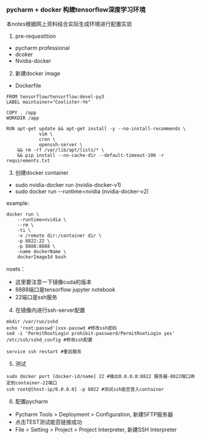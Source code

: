 ### pycharm + docker 构建tensorflow深度学习环境

本notes根据网上资料结合实际生成环境进行配置实验

1. pre-requestition
- pycharm professional
- dcoker
- Nvidia-docker

2. 新建docker image
- Dockerfile
```
FROM tensorflow/tensorflow:devel-py3
LABEL maintainer="Coolister-Ye"

COPY . /app
WORKDIR /app

RUN apt-get update && apt-get install -y --no-install-recommends \
            vim \
            cron \ 
            openssh-server \
    && rm -rf /var/lib/apt/lists/* \
    && pip install --no-cache-dir --default-timeout-100 -r requirements.txt
```

3. 创建docker container
- sudo nvidia-docker run (nvidia-docker-v1)
- sudo docker run --runtime=nvidia (nvidia-docker-v2)

example:
```shell
docker run \
    --runtime=nvidia \
    --rm \
    -ti \
    -v /remote dir:/container dir \
    -p 8822:22 \ 
    -p 8888:8888 \
    -name dockerName \
    dockerImageId bash
```

noets：
- 这里要注意一下镜像cuda的版本
- 8888端口是tensorflow jupyter notebook
- 22端口是ssh服务

4. 在镜像内进行ssh-server配置
```
mkdir /var/run/sshd
echo 'root:passwd'|xxx-passwd #修改ssh密码
sed -i 'PermitRootLogin prohibit-password/PermitRootLogin yes' /etc/ssh/sshd_config #修改ssh配置

service ssh restart #重启服务
```

5. 测试
```
sudo docker port [docker-id/name] 22 #输出0.0.0.0:8822 服务器-8822端口绑定到container-22端口
ssh root@[host-ip/0.0.0.0] -p 8022 #测试ssh能否登入container
```

6. 配置pycharm
- Pycharm Tools > Deployment > Configuration, 新建SFTP服务器
- 点击TEST测试能否链接成功
- File > Setting > Project > Project Interpreter, 新建SSH Interpreter
